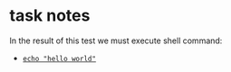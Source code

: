 # task notes
In the result of this test we must execute shell command:
- [`echo "hello world"`](./test_output.files/cmd.log)
    